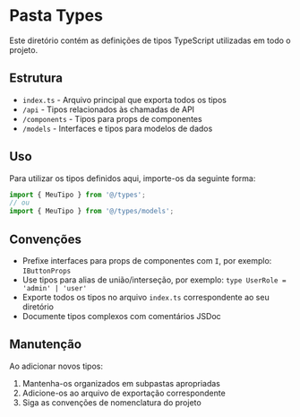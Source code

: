 # Pasta Types

Este diretório contém as definições de tipos TypeScript utilizadas em todo o projeto.

## Estrutura

- `index.ts` - Arquivo principal que exporta todos os tipos
- `/api` - Tipos relacionados às chamadas de API
- `/components` - Tipos para props de componentes
- `/models` - Interfaces e tipos para modelos de dados

## Uso

Para utilizar os tipos definidos aqui, importe-os da seguinte forma:

```typescript
import { MeuTipo } from '@/types';
// ou
import { MeuTipo } from '@/types/models';
```

## Convenções

- Prefixe interfaces para props de componentes com `I`, por exemplo: `IButtonProps`
- Use tipos para alias de união/interseção, por exemplo: `type UserRole = 'admin' | 'user'`
- Exporte todos os tipos no arquivo `index.ts` correspondente ao seu diretório
- Documente tipos complexos com comentários JSDoc

## Manutenção

Ao adicionar novos tipos:
1. Mantenha-os organizados em subpastas apropriadas
2. Adicione-os ao arquivo de exportação correspondente
3. Siga as convenções de nomenclatura do projeto
